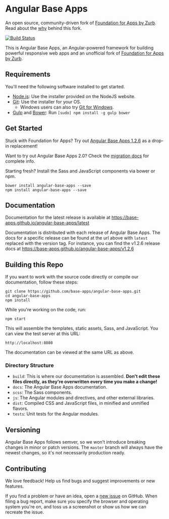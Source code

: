 # Angular Base Apps

An open source, community-driven fork of [Foundation for Apps by Zurb](https://github.com/zurb/foundation-apps). Read about the [why](https://github.com/zurb/foundation-apps/issues/812) behind this fork.

[![Build Status](https://travis-ci.org/base-apps/angular-base-apps.svg)](https://travis-ci.org/base-apps/angular-base-apps)

This is Angular Base Apps, an Angular-powered framework for building powerful responsive web apps and an unofficial fork of [Foundation for Apps by Zurb](https://github.com/zurb/foundation-apps).

## Requirements

You'll need the following software installed to get started.

  * [Node.js](http://nodejs.org): Use the installer provided on the NodeJS website.
  * [Git](http://git-scm.com/downloads): Use the installer for your OS.
    * Windows users can also try [Git for Windows](http://git-for-windows.github.io/).
  * [Gulp](http://gulpjs.com/) and [Bower](http://bower.io): Run `[sudo] npm install -g gulp bower`

## Get Started

Stuck with Foundation for Apps?  Try out [Angular Base Apps 1.2.6](https://base-apps.github.io/angular-base-apps/v1.2.6) as a drop-in replacement!

Want to try out Angular Base Apps 2.0? Check the [migration docs](https://base-apps.github.io/angular-base-apps/latest/#!/migration) for complete info.

Starting fresh?  Install the Sass and JavaScript components via bower or npm.
```
bower install angular-base-apps --save
npm install angular-base-apps --save
```

## Documentation

Documentation for the latest release is available at https://base-apps.github.io/angular-base-apps/latest

Documentation is distributed with each release of Angular Base Apps.  The docs for a specific release can be found at the url above with `latest` replaced with the version tag.  For instance, you can find the v1.2.6 release docs at https://base-apps.github.io/angular-base-apps/v1.2.6

## Building this Repo

If you want to work with the source code directly or compile our documentation, follow these steps:
```
git clone https://github.com/base-apps/angular-base-apps.git
cd angular-base-apps
npm install
```

While you're working on the code, run:
```
npm start
```

This will assemble the templates, static assets, Sass, and JavaScript. You can view the test server at this URL:
```
http://localhost:8080
```


The documentation can be viewed at the same URL as above.

### Directory Structure

* `build`: This is where our documentation is assembled. **Don't edit these files directly, as they're overwritten every time you make a change!**
* `docs`: The Angular Base Apps documentation.
* `scss`: The Sass components.
* `js`: The Angular modules and directives, and other external libraries.
* `dist`: Compiled CSS and JavaScript files, in minified and unmified flavors.
* `tests`: Unit tests for the Angular modules.

## Versioning

Angular Base Apps follows semver, so we won't introduce breaking changes in minor or patch versions. The `master` branch will always have the newest changes, so it's not necessarily production ready.

## Contributing

We love feedback! Help us find bugs and suggest improvements or new features.

If you find a problem or have an idea, open a [new issue](https://github.com/base-apps/angular-base/issues) on GitHub. When filing a bug report, make sure you specify the browser and operating system you're on, and toss us a screenshot or show us how we can recreate the issue.
